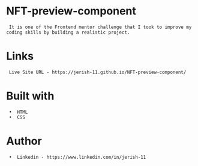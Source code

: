 # NFT-preview-component
     It is one of the Frontend mentor challenge that I took to improve my coding skills by building a realistic project.

# Links
     Live Site URL - https://jerish-11.github.io/NFT-preview-component/
     
# Built with
     •	HTML
     •	CSS

# Author
     •	Linkedin - https://www.linkedin.com/in/jerish-11
